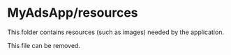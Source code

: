 # MyAdsApp/resources

This folder contains resources (such as images) needed by the application. 

This file can be removed.
